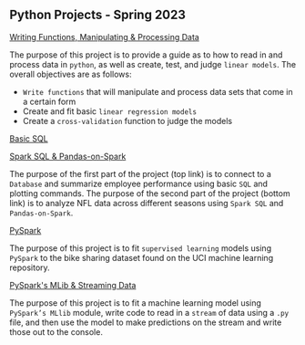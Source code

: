 ## Python Projects - Spring 2023

[Writing Functions, Manipulating & Processing Data](Project1FINAL.html)

The purpose of this project is to provide a guide as to how to read in and process data in `python`, as well as create, test, and judge `linear models`. The overall objectives are as follows:  

* `Write functions` that will manipulate and process data sets that come in a certain form  
* Create and fit basic `linear regression models`  
* Create a `cross-validation` function to judge the models  

[Basic SQL](ST590-Project2Part2.html)

[Spark SQL & Pandas-on-Spark](ST590-Project2Part3.html)

The purpose of the first part of the project (top link) is to connect to a `Database` and summarize employee performance using basic `SQL` and plotting commands.
The purpose of the second part of the project (bottom link) is to analyze NFL data across different seasons using `Spark SQL` and `Pandas-on-Spark`.

[PySpark](ST590-Project3.html)

The purpose of this project is to fit `supervised learning` models using `PySpark` to the bike sharing dataset found on the UCI machine learning repository.

[PySpark's MLib & Streaming Data](ST590-Project4.html)

The purpose of this project is to fit a machine learning model using `PySpark’s MLlib` module, write code to read in a `stream` of data using a `.py` file, and then use the model to make predictions on the stream and write those out to the console.
